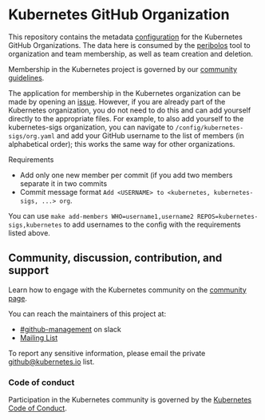 # Kubernetes GitHub Organization

This repository contains the metadata [configuration](/config) for the Kubernetes GitHub
Organizations. The data here is consumed by the
[peribolos](https://docs.prow.k8s.io/docs/components/cli-tools/peribolos/)
tool to organization and team membership, as well as team creation and deletion.

Membership in the Kubernetes project is governed by our
[community guidelines](https://git.k8s.io/community/community-membership.md).

The application for membership in the Kubernetes organization can be made by opening an [issue](https://github.com/kubernetes/org/issues/new?assignees=&labels=area%2Fgithub-membership&template=membership.yml&title=REQUEST%3A+New+membership+for+%3Cyour-GH-handle%3E).
However, if you are already part of the Kubernetes organization, you do not need to do this and can add yourself directly to the appropriate files.
For example, to also add yourself to the kubernetes-sigs organization, you can navigate to `/config/kubernetes-sigs/org.yaml` and add your GitHub username to the list of members (in alphabetical order); this works the same way for other organizations.

Requirements

* Add only one new member per commit (if you add two members separate it in two commits
* Commit message format `Add <USERNAME> to <kubernetes, kubernetes-sigs, ...> org`. 

You can use `make add-members WHO=username1,username2 REPOS=kubernetes-sigs,kubernetes` to add usernames
to the config with the requirements listed above.

## Community, discussion, contribution, and support

Learn how to engage with the Kubernetes community on the
[community page](http://kubernetes.io/community/).

You can reach the maintainers of this project at:

- [#github-management](https://kubernetes.slack.com/messages/github-management) on slack
- [Mailing List](https://groups.google.com/forum/#!forum/kubernetes-sig-contribex)

To report any sensitive information, please email the private github@kubernetes.io list.

### Code of conduct

Participation in the Kubernetes community is governed by the
[Kubernetes Code of Conduct](code-of-conduct.md).
